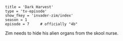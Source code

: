 ```
title = 'Dark Harvest'
type = 'tv-episode'
show_fkey = 'invader-zim/index'
season = 1
episode = 7     # officially "4b"
```

Zim needs to hide his alien organs from the skool nurse.
